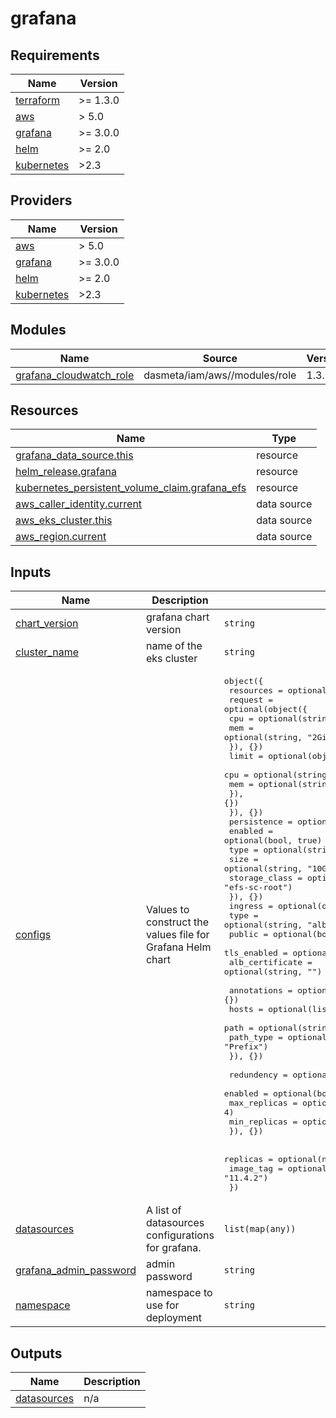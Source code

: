 # grafana

<!-- BEGINNING OF PRE-COMMIT-TERRAFORM DOCS HOOK -->
## Requirements

| Name | Version |
|------|---------|
| <a name="requirement_terraform"></a> [terraform](#requirement\_terraform) | >= 1.3.0 |
| <a name="requirement_aws"></a> [aws](#requirement\_aws) | > 5.0 |
| <a name="requirement_grafana"></a> [grafana](#requirement\_grafana) | >= 3.0.0 |
| <a name="requirement_helm"></a> [helm](#requirement\_helm) | >= 2.0 |
| <a name="requirement_kubernetes"></a> [kubernetes](#requirement\_kubernetes) | >2.3 |

## Providers

| Name | Version |
|------|---------|
| <a name="provider_aws"></a> [aws](#provider\_aws) | > 5.0 |
| <a name="provider_grafana"></a> [grafana](#provider\_grafana) | >= 3.0.0 |
| <a name="provider_helm"></a> [helm](#provider\_helm) | >= 2.0 |
| <a name="provider_kubernetes"></a> [kubernetes](#provider\_kubernetes) | >2.3 |

## Modules

| Name | Source | Version |
|------|--------|---------|
| <a name="module_grafana_cloudwatch_role"></a> [grafana\_cloudwatch\_role](#module\_grafana\_cloudwatch\_role) | dasmeta/iam/aws//modules/role | 1.3.0 |

## Resources

| Name | Type |
|------|------|
| [grafana_data_source.this](https://registry.terraform.io/providers/grafana/grafana/latest/docs/resources/data_source) | resource |
| [helm_release.grafana](https://registry.terraform.io/providers/hashicorp/helm/latest/docs/resources/release) | resource |
| [kubernetes_persistent_volume_claim.grafana_efs](https://registry.terraform.io/providers/hashicorp/kubernetes/latest/docs/resources/persistent_volume_claim) | resource |
| [aws_caller_identity.current](https://registry.terraform.io/providers/hashicorp/aws/latest/docs/data-sources/caller_identity) | data source |
| [aws_eks_cluster.this](https://registry.terraform.io/providers/hashicorp/aws/latest/docs/data-sources/eks_cluster) | data source |
| [aws_region.current](https://registry.terraform.io/providers/hashicorp/aws/latest/docs/data-sources/region) | data source |

## Inputs

| Name | Description | Type | Default | Required |
|------|-------------|------|---------|:--------:|
| <a name="input_chart_version"></a> [chart\_version](#input\_chart\_version) | grafana chart version | `string` | `"8.11.1"` | no |
| <a name="input_cluster_name"></a> [cluster\_name](#input\_cluster\_name) | name of the eks cluster | `string` | n/a | yes |
| <a name="input_configs"></a> [configs](#input\_configs) | Values to construct the values file for Grafana Helm chart | <pre>object({<br/>    resources = optional(object({<br/>      request = optional(object({<br/>        cpu = optional(string, "1")<br/>        mem = optional(string, "2Gi")<br/>      }), {})<br/>      limit = optional(object({<br/>        cpu = optional(string, "2")<br/>        mem = optional(string, "3Gi")<br/>      }), {})<br/>    }), {})<br/>    persistence = optional(object({<br/>      enabled       = optional(bool, true)<br/>      type          = optional(string, "pvc")<br/>      size          = optional(string, "10Gi")<br/>      storage_class = optional(string, "efs-sc-root")<br/>    }), {})<br/>    ingress = optional(object({<br/>      type            = optional(string, "alb")<br/>      public          = optional(bool, true)<br/>      tls_enabled     = optional(bool, true)<br/>      alb_certificate = optional(string, "")<br/><br/>      annotations = optional(map(string), {})<br/>      hosts       = optional(list(string), ["grafana.example.com"])<br/>      path        = optional(string, "/")<br/>      path_type   = optional(string, "Prefix")<br/>    }), {})<br/><br/>    redundency = optional(object({<br/>      enabled      = optional(bool, false)<br/>      max_replicas = optional(number, 4)<br/>      min_replicas = optional(number, 1)<br/>    }), {})<br/><br/>    replicas  = optional(number, 1)<br/>    image_tag = optional(string, "11.4.2")<br/>  })</pre> | `{}` | no |
| <a name="input_datasources"></a> [datasources](#input\_datasources) | A list of datasources configurations for grafana. | `list(map(any))` | `[]` | no |
| <a name="input_grafana_admin_password"></a> [grafana\_admin\_password](#input\_grafana\_admin\_password) | admin password | `string` | `""` | no |
| <a name="input_namespace"></a> [namespace](#input\_namespace) | namespace to use for deployment | `string` | `"monitoring"` | no |

## Outputs

| Name | Description |
|------|-------------|
| <a name="output_datasources"></a> [datasources](#output\_datasources) | n/a |
<!-- END OF PRE-COMMIT-TERRAFORM DOCS HOOK -->

